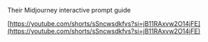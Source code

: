 Their Midjourney interactive prompt guide

[https://youtube.com/shorts/sSncwsdkfvs?si=jB11RAxvw2O14jFE](https://youtube.com/shorts/sSncwsdkfvs?si=jB11RAxvw2O14jFE)